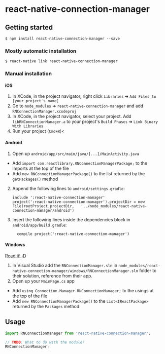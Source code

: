 
# react-native-connection-manager

## Getting started

`$ npm install react-native-connection-manager --save`

### Mostly automatic installation

`$ react-native link react-native-connection-manager`

### Manual installation


#### iOS

1. In XCode, in the project navigator, right click `Libraries` ➜ `Add Files to [your project's name]`
2. Go to `node_modules` ➜ `react-native-connection-manager` and add `RNConnectionManager.xcodeproj`
3. In XCode, in the project navigator, select your project. Add `libRNConnectionManager.a` to your project's `Build Phases` ➜ `Link Binary With Libraries`
4. Run your project (`Cmd+R`)<

#### Android

1. Open up `android/app/src/main/java/[...]/MainActivity.java`
  - Add `import com.reactlibrary.RNConnectionManagerPackage;` to the imports at the top of the file
  - Add `new RNConnectionManagerPackage()` to the list returned by the `getPackages()` method
2. Append the following lines to `android/settings.gradle`:
  	```
  	include ':react-native-connection-manager'
  	project(':react-native-connection-manager').projectDir = new File(rootProject.projectDir, 	'../node_modules/react-native-connection-manager/android')
  	```
3. Insert the following lines inside the dependencies block in `android/app/build.gradle`:
  	```
      compile project(':react-native-connection-manager')
  	```

#### Windows
[Read it! :D](https://github.com/ReactWindows/react-native)

1. In Visual Studio add the `RNConnectionManager.sln` in `node_modules/react-native-connection-manager/windows/RNConnectionManager.sln` folder to their solution, reference from their app.
2. Open up your `MainPage.cs` app
  - Add `using Connection.Manager.RNConnectionManager;` to the usings at the top of the file
  - Add `new RNConnectionManagerPackage()` to the `List<IReactPackage>` returned by the `Packages` method


## Usage
```javascript
import RNConnectionManager from 'react-native-connection-manager';

// TODO: What to do with the module?
RNConnectionManager;
```
  